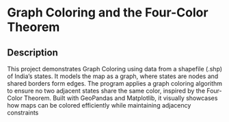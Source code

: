 # Graph Coloring and the Four-Color Theorem
## Description
This project demonstrates Graph Coloring using data from a shapefile (.shp) of India’s states. It models the map as a graph, where states are nodes and shared borders form edges. The program applies a graph coloring algorithm to ensure no two adjacent states share the same color, inspired by the Four-Color Theorem. Built with GeoPandas and Matplotlib, it visually showcases how maps can be colored efficiently while maintaining adjacency constraints
 
